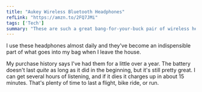```yaml
---
title: "Aukey Wireless Bluetooth Headphones"
refLink: "https://amzn.to/2FQ7JMi"
tags: ['Tech']
summary: "These are such a great bang-for-your-buck pair of wireless headphones. They're basically disposable but definitely don't sound like it."
---
```

I use these headphones almost daily and they've become an indispensible part of what goes into my bag when I leave the house.

My purchase history says I've had them for a little over a year. The battery doesn't last *quite* as long as it did in the beginning, but it's still pretty great. I can get several hours of listening, and if it dies it charges up in about 15 minutes. That's plenty of time to last a flight, bike ride, or run.